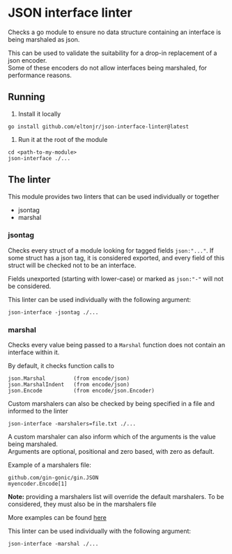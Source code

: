 # JSON interface linter

Checks a go module to ensure no data structure containing an interface is being marshaled as json.

This can be used to validate the suitability for a drop-in replacement of a json encoder.  
Some of these encoders do not allow interfaces being marshaled, for performance reasons.

## Running

1. Install it locally

```
go install github.com/eltonjr/json-interface-linter@latest
```

1. Run it at the root of the module

```
cd <path-to-my-module>
json-interface ./...
```

## The linter

This module provides two linters that can be used individually or together

* jsontag
* marshal

### jsontag

Checks every struct of a module looking for tagged fields `json:"..."`.
If some struct has a json tag, it is considered exported, and every field of this struct will be checked not to be an interface.

Fields unexported (starting with lower-case) or marked as `json:"-"` will not be considered.

This linter can be used individually with the following argument:

```
json-interface -jsontag ./...
```

### marshal

Checks every value being passed to a `Marshal` function does not contain an interface within it.

By default, it checks function calls to
```
json.Marshal         (from encode/json)
json.MarshalIndent   (from encode/json)
json.Encode          (from encode/json.Encoder)
```

Custom marshalers can also be checked by being specified in a file and informed to the linter

```
json-interface -marshalers=file.txt ./...
```

A custom marshaler can also inform which of the arguments is the value being marshaled.  
Arguments are optional, positional and zero based, with zero as default.

Example of a marshalers file:
```
github.com/gin-gonic/gin.JSON
myencoder.Encode[1]
```

**Note:** providing a marshalers list will override the default marshalers. To be considered, they must also be in the marshalers file

More examples can be found [here](marshal/testdata/valid.txt)

This linter can be used individually with the following argument:

```
json-interface -marshal ./...
```
